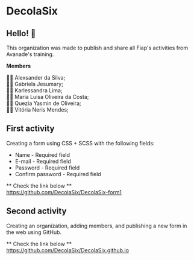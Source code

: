 # DecolaSix

## Hello! 👋
This organization was made to publish and share all Fiap's activities from Avanade's training.

**Members**

👨‍💻 Alexsander da Silva; <br>
👩‍💻 Gabriela Jesumary; <br>
👩‍💻 Karlessandra Lima; <br>
👩‍💻 Maria Luisa Oliveira da Costa; <br>
👩‍💻 Quezia Yasmin de Oliveira; <br>
👩‍💻 Vitória Neris Mendes; <br>

## First activity 
Creating a form using CSS + SCSS with the following fields:
- Name - Required field <br>
- E-mail - Required field <br>
- Password - Required field <br>
- Confirm password - Required field <br>

** Check the link below ** <br>
https://github.com/DecolaSix/DecolaSix-form1

## Second activity
Creating an organization, adding members, and publishing a new form in the web using GitHub.

** Check the link below ** <br>
https://github.com/DecolaSix/DecolaSix.github.io

